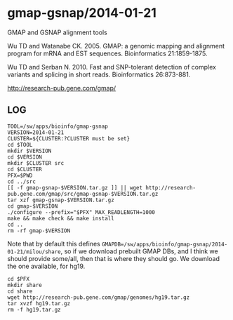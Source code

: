 gmap-gsnap/2014-01-21
=====================

GMAP and GSNAP alignment tools

Wu TD and Watanabe CK. 2005. GMAP: a genomic mapping and alignment program 
for mRNA and EST sequences. Bioinformatics 21:1859-1875.

Wu TD and Serban N. 2010. Fast and SNP-tolerant detection of complex 
variants and splicing in short reads.  Bioinformatics 26:873-881.

<http://research-pub.gene.com/gmap/>


LOG
---

    TOOL=/sw/apps/bioinfo/gmap-gsnap
    VERSION=2014-01-21
    CLUSTER=${CLUSTER:?CLUSTER must be set}
    cd $TOOL
    mkdir $VERSION
    cd $VERSION
    mkdir $CLUSTER src
    cd $CLUSTER
    PFX=$PWD
    cd ../src
    [[ -f gmap-gsnap-$VERSION.tar.gz ]] || wget http://research-pub.gene.com/gmap/src/gmap-gsnap-$VERSION.tar.gz
    tar xzf gmap-gsnap-$VERSION.tar.gz
    cd gmap-$VERSION
    ./configure --prefix="$PFX" MAX_READLENGTH=1000
    make && make check && make install
    cd ..
    rm -rf gmap-$VERSION

Note that by default this defines `GMAPDB=/sw/apps/bioinfo/gmap-gsnap/2014-01-21/milou/share`,
so if we download prebuilt GMAP DBs, and I think we should provide some/all, then that is
where they should go.  We download the one available, for hg19.

    cd $PFX
    mkdir share
    cd share
    wget http://research-pub.gene.com/gmap/genomes/hg19.tar.gz
    tar xvzf hg19.tar.gz
    rm -f hg19.tar.gz

